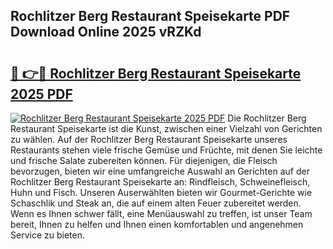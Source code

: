 ## Rochlitzer Berg Restaurant Speisekarte PDF Download Online 2025 vRZKd

# <h2><a href="http://gca9cy5.nevu.top/?p=Rochlitzer+Berg+Restaurant+Speisekarte">🔗 👉🔴 Rochlitzer Berg Restaurant Speisekarte 2025 PDF</a></h2>

[![Rochlitzer Berg Restaurant Speisekarte 2025 PDF](https://i.imgur.com/dBaPXMq.png)](http://gca9cy5.nevu.top/?p=Rochlitzer+Berg+Restaurant+Speisekarte)
Die Rochlitzer Berg Restaurant Speisekarte ist die Kunst, zwischen einer Vielzahl von Gerichten zu wählen. Auf der Rochlitzer Berg Restaurant Speisekarte unseres Restaurants stehen viele frische Gemüse und Früchte, mit denen Sie leichte und frische Salate zubereiten können. Für diejenigen, die Fleisch bevorzugen, bieten wir eine umfangreiche Auswahl an Gerichten auf der Rochlitzer Berg Restaurant Speisekarte an: Rindfleisch, Schweinefleisch, Huhn und Fisch. Unseren Auserwählten bieten wir Gourmet-Gerichte wie Schaschlik und Steak an, die auf einem alten Feuer zubereitet werden. Wenn es Ihnen schwer fällt, eine Menüauswahl zu treffen, ist unser Team bereit, Ihnen zu helfen und Ihnen einen komfortablen und angenehmen Service zu bieten.
